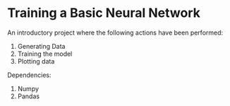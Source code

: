 
# Training a Basic Neural Network

An introductory project where the following actions have been performed:
1. Generating Data
2. Training the model
3. Plotting data

Dependencies:
1. Numpy
2. Pandas

